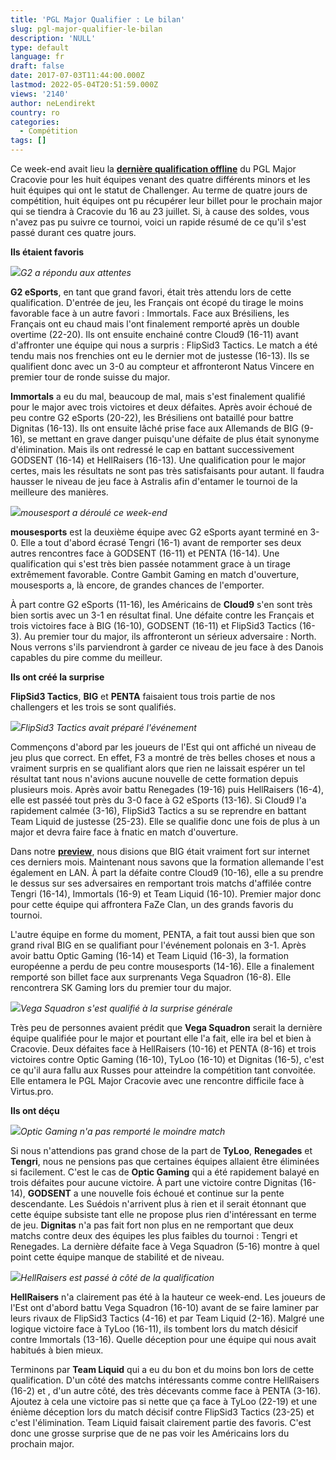 ```yaml
---
title: 'PGL Major Qualifier : Le bilan'
slug: pgl-major-qualifier-le-bilan
description: 'NULL'
type: default
language: fr
draft: false
date: 2017-07-03T11:44:00.000Z
lastmod: 2022-05-04T20:51:59.000Z
views: '2140'
author: neLendirekt
country: ro
categories:
  - Compétition
tags: []
---
```

Ce week-end avait lieu la **[dernière qualification offline](https:///flash/pgl-major-qualifier-g2-imt-c9-f3-vega-mouz-big-penta-qualifies/551)** du PGL Major Cracovie pour les huit équipes venant des quatre différents minors et les huit équipes qui ont le statut de Challenger. Au terme de quatre jours de compétition, huit équipes ont pu récupérer leur billet pour le prochain major qui se tiendra à Cracovie du 16 au 23 juillet. Si, à cause des soldes, vous n'avez pas pu suivre ce tournoi, voici un rapide résumé de ce qu'il s'est passé durant ces quatre jours.

**Ils étaient favoris**

![](/storage/images/595a2c18badc2_pgl-qualifier-g2jpeg.jpeg)_G2 a répondu aux attentes_

**G2 eSports**, en tant que grand favori, était très attendu lors de cette qualification. D'entrée de jeu, les Français ont écopé du tirage le moins favorable face à un autre favori : Immortals. Face aux Brésiliens, les Français ont eu chaud mais l'ont finalement remporté après un double overtime (22-20). Ils ont ensuite enchainé contre Cloud9 (16-11) avant d'affronter une équipe qui nous a surpris : FlipSid3 Tactics. Le match a été tendu mais nos frenchies ont eu le dernier mot de justesse (16-13). Ils se qualifient donc avec un 3-0 au compteur et affronteront Natus Vincere en premier tour de ronde suisse du major.

**Immortals** a eu du mal, beaucoup de mal, mais s'est finalement qualifié pour le major avec trois victoires et deux défaites. Après avoir échoué de peu contre G2 eSports (20-22), les Brésiliens ont bataillé pour battre Dignitas (16-13). Ils ont ensuite lâché prise face aux Allemands de BIG (9-16), se mettant en grave danger puisqu'une défaite de plus était synonyme d'élimination. Mais ils ont redressé le cap en battant successivement GODSENT (16-14) et HellRaisers (16-13). Une qualification pour le major certes, mais les résultats ne sont pas très satisfaisants pour autant. Il faudra hausser le niveau de jeu face à Astralis afin d'entamer le tournoi de la meilleure des manières.

![](/storage/images/595a2cc270db0_pgl-qualifier-mouzjpeg.jpeg)_mousesport a déroulé ce week-end_

**mousesports** est la deuxième équipe avec G2 eSports ayant terminé en 3-0\. Elle a tout d'abord écrasé Tengri (16-1) avant de remporter ses deux autres rencontres face à GODSENT (16-11) et PENTA (16-14). Une qualification qui s'est très bien passée notamment grace à un tirage extrêmement favorable. Contre Gambit Gaming en match d'ouverture, mousesports a, là encore, de grandes chances de l'emporter.

À part contre G2 eSports (11-16), les Américains de **Cloud9** s'en sont très bien sortis avec un 3-1 en résultat final. Une défaite contre les Français et trois victoires face à BIG (16-10), GODSENT (16-11) et FlipSid3 Tactics (16-3). Au premier tour du major, ils affronteront un sérieux adversaire : North. Nous verrons s'ils parviendront à garder ce niveau de jeu face à des Danois capables du pire comme du meilleur.

  
**Ils ont créé la surprise**

**FlipSid3 Tactics**, **BIG** et **PENTA** faisaient tous trois partie de nos challengers et les trois se sont qualifiés.

![](/storage/images/595a281a5e9ab_pgl-qualifier-f3jpeg.jpeg)_FlipSid3 Tactics avait préparé l'événement_

Commençons d'abord par les joueurs de l'Est qui ont affiché un niveau de jeu plus que correct. En effet, F3 a montré de très belles choses et nous a vraiment surpris en se qualifiant alors que rien ne laissait espérer un tel résultat tant nous n'avions aucune nouvelle de cette formation depuis plusieurs mois. Après avoir battu Renegades (19-16) puis HellRaisers (16-4), elle est passéé tout près du 3-0 face à G2 eSports (13-16). Si Cloud9 l'a rapidement calmée (3-16), FlipSid3 Tactics a su se reprendre en battant Team Liquid de justesse (25-23). Elle se qualifie donc une fois de plus à un major et devra faire face à fnatic en match d'ouverture.

Dans notre **[preview](https:///flash/pgl-major-qualifier-la-preview/548)**, nous disions que BIG était vraiment fort sur internet ces derniers mois. Maintenant nous savons que la formation allemande l'est également en LAN. À part la défaite contre Cloud9 (10-16), elle a su prendre le dessus sur ses adversaires en remportant trois matchs d'affilée contre Tengri (16-14), Immortals (16-9) et Team Liquid (16-10). Premier major donc pour cette équipe qui affrontera FaZe Clan, un des grands favoris du tournoi.

L'autre équipe en forme du moment, PENTA, a fait tout aussi bien que son grand rival BIG en se qualifiant pour l'événement polonais en 3-1\. Après avoir battu Optic Gaming (16-14) et Team Liquid (16-3), la formation européenne a perdu de peu contre mousesports (14-16). Elle a finalement remporté son billet face aux surprenants Vega Squadron (16-8). Elle rencontrera SK Gaming lors du premier tour du major.

![](/storage/images/595a2d7bec5a7_pgl-qualifier-vegajpeg.jpeg)_Vega Squadron s'est qualifié à la surprise générale_

Très peu de personnes avaient prédit que **Vega Squadron** serait la dernière équipe qualifiée pour le major et pourtant elle l'a fait, elle ira bel et bien à Cracovie. Deux défaites face à HellRaisers (10-16) et PENTA (8-16) et trois victoires contre Optic Gaming (16-10), TyLoo (16-10) et Dignitas (16-5), c'est ce qu'il aura fallu aux Russes pour atteindre la compétition tant convoitée. Elle entamera le PGL Major Cracovie avec une rencontre difficile face à Virtus.pro.

  
**Ils ont déçu**

![](/storage/images/595a2d1d55233_pgl-qualifier-opticjpeg.jpeg)_Optic Gaming n'a pas remporté le moindre match_

Si nous n'attendions pas grand chose de la part de **TyLoo**, **Renegades** et **Tengri**, nous ne pensions pas que certaines équipes allaient être éliminées si facilement. C'est le cas de **Optic Gaming** qui a été rapidement balayé en trois défaites pour aucune victoire. À part une victoire contre Dignitas (16-14), **GODSENT** a une nouvelle fois échoué et continue sur la pente descendante. Les Suédois n'arrivent plus à rien et il serait étonnant que cette équipe subsiste tant elle ne propose plus rien d'intéressant en terme de jeu. **Dignitas** n'a pas fait fort non plus en ne remportant que deux matchs contre deux des équipes les plus faibles du tournoi : Tengri et Renegades. La dernière défaite face à Vega Squadron (5-16) montre à quel point cette équipe manque de stabilité et de niveau.

![](/storage/images/595a2c8341847_pgl-qualifier-hrjpeg.jpeg)_HellRaisers est passé à côté de la qualification_

**HellRaisers** n'a clairement pas été à la hauteur ce week-end. Les joueurs de l'Est ont d'abord battu Vega Squadron (16-10) avant de se faire laminer par leurs rivaux de FlipSid3 Tactics (4-16) et par Team Liquid (2-16). Malgré une logique victoire face à TyLoo (16-11), ils tombent lors du match désicif contre Immortals (13-16). Quelle déception pour une équipe qui nous avait habitués à bien mieux.

Terminons par **Team Liquid** qui a eu du bon et du moins bon lors de cette qualification. D'un côté des matchs intéressants comme contre HellRaisers (16-2) et , d'un autre côté, des très décevants comme face à PENTA (3-16). Ajoutez à cela une victoire pas si nette que ça face à TyLoo (22-19) et une énième déception lors du match décisif contre FlipSid3 Tactics (23-25) et c'est l'élimination. Team Liquid faisait clairement partie des favoris. C'est donc une grosse surprise que de ne pas voir les Américains lors du prochain major.
